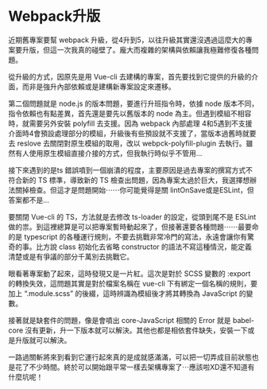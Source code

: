 # Webpack升版

近期舊專案要幫 webpack 升級，從4升到5，以往升級其實還沒遇過這麼大的專案要升版，但這一次我真的碰壁了。龐大而複雜的架構與依賴讓我極難修復各種問題。

從升級的方式，因原先是用 Vue-cli 去建構的專案，首先要找到它提供的升級的介面，而非是強升內部依賴或是建構新專案設定來遷移。

第二個問題就是 node.js 的版本問題，要進行升班指令時，依據 node 版本不同，指令依賴也有點差異，首先還是要先以舊版本的 node 為主。但遇到模組不相容時，就需要另外安裝 polyfill 去支援。因為 webpack 內部處理 4和5遇到不支援介面時4會預設處理部分的模組，升級後有些預設就不支援了，當版本過舊時就要去 reslove 去關閉對原生模組的取用，改以 webpck-polyfill-plugin 去執行。雖然有人使用原生模組直接介接的方式，但我執行時似乎不管用...

接下來遇到的是ts 錯誤噴到一個崩潰的程度，主要原因是過去專案的撰寫方式不符合新的 TS 標準，導致新的 TS 檢查出問題，因為專案太過於巨大，我選擇想辦法關掉檢查。但這才是問題開始⋯⋯你可能覺得是關 lintOnSave或是ESLint，但答案都不是...

要關閉 Vue-cli 的 TS，方法就是去修改 ts-loader 的設定，從頭到尾不是 ESLint 做的祟。到這裡總算是可以把專案暫時動起來了，但接著還要各種問題⋯⋯最要命的是 typescript 的各種運行規則，不要去挑戰非常冷門的寫法，永遠會讓你有驚奇的事。比方說 class 初始化去省略 constructor 的語法不寫這種情況，能定義清楚或是有爭議的部分千萬別去挑戰它。

眼看著專案動了起來，這時發現又是一片紅。這次是對於 SCSS 變數的 :export 的轉換失效，這問題其實是對於檔案名稱在 vue-cli 下有綁定一個名稱的規則，要加上 “.module.scss” 的後綴，這時辨識為模組後才將其轉換為 JavaScript 的變數。

接著就是缺套件的問題，像是會噴出 core-JavaScript 相關的 Error 就是 babel-core 沒有更新，升一下版本就可以解決。其他也都是相依套件缺失，安裝一下或是升版就可以解決。

一路過關斬將來到看到它運行起來真的是成就感滿滿，可以把一切弄成目前狀態也是花了不少時間。終於可以開始跟平常一樣去架構專案了⋯應該啦XD還不知道有什麼坑呢！
